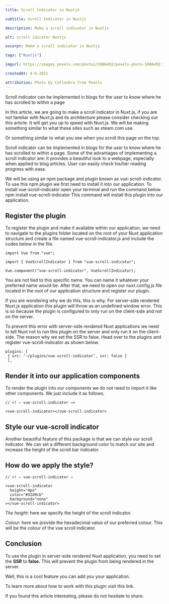 ```yaml
---
title: Scroll Indicator in Nuxtjs

subtitle: Scroll Indicator in Nuxtjs

description: Make a scroll indicator in Nuxtjs

alt: scroll idicator Nuxtjs

excerpt: Make a scroll indicator in Nuxtjs

tags: ["Nuxtjs"]

imgurl: https://images.pexels.com/photos/5986492/pexels-photo-5986492.jpeg?auto=compress&cs=tinysrgb&w=1600

createdAt: 4-6-2021

attribution: Photo by Cottonbro from Pexels
---
```


Scroll indicator can be implemented in blogs for the user to know where he has scrolled to within a page

In this article, we are going to make a scroll indicator in Nuxt.js, if you are not familiar with Nuxt.js and its architecture please consider checking out this article. It will get you up to speed with Nuxt.js. We will be making something similar to what these sites such as xteam.com use.

Or something similar to what you see when you scroll this page on the top.

Scroll indicator can be implemented in blogs for the user to know where he has scrolled to within a page. Some of the advantages of implementing a scroll indicator are:
It provides a beautiful look to a webpage, especially when applied to blog articles.
User can easily check his/her reading progress with ease.

We will be using an npm package and plugin known as vue-scroll-indicator.
To use this npm plugin we first need to install it into our application.
To install vue-scroll-indicator open your terminal and run the command below.
npm install vue-scroll-indicator
This command will install this plugin into our application.

## Register the plugin

To register the plugin and make it available within our application, we need to navigate to the plugins folder located on the root of your Nuxt application structure and create a file named vue-scroll-indicator.js and include the codes below in the file.

```js{1,3-5}[vue-scroll-indicator.js]
import Vue from "vue";

import { VueScrollIndicator } from "vue-scroll-indicator";

Vue.component("vue-scroll-indicator", VueScrollIndicator);
```

You are not tied to this specific name. You can name it whatever your preferred name would be.
After that, we need to open our nuxt.config.js file located in the root of our application structure and register our plugin.

If you are wondering why we do this, this is why.
For server-side rendered Nuxt.js application this plugin will throw as an undefined window error. This is so because the plugin is configured to only run on the client-side and not on the server.

To prevent this error with server-side rendered Nuxt applications we need to tell Nuxt not to run this plugin on the server and only run it on the client-side.
The reason why we set the SSR to false.
Head over to the plugins and register vue-scroll-indicator as shown below.

```js{1,3-5}
plugins: [
 { src: ‘~/plugins/vue-scroll-indicator’, ssr: false }
 ],

```

## Render it into our application components

To render the plugin into our components we do not need to import it like other components. We just include it as follows.

```js{1,3-5}
// <! — vue-scroll-indicator →>

<vue-scroll-indicator></vue-scroll-indicator>
```

## Style our vue-scroll indicator

Another beautiful feature of this package is that we can style our scroll indicator.
We can set a different background color to match our site and increase the height of the scroll bar indicator.

## How do we apply the style?

```js{1,3-5}
// <! — vue-scroll-indicator →

<vue-scroll-indicator
  height="4px"
  color="#32d9cb"
  background="none"
></vue-scroll-indicator>
```

_The height_: here we specify the height of the scroll indicator.

_Colour_: here we provide the hexadecimal value of our preferred colour. This will be the colour of the vue scroll indicator.

## Conclusion

To use the plugin in server-side rendered Nuxt application, you need to set the **SSR** to **false.**
This will prevent the plugin from being rendered in the server.

Well, this is a cool feature you can add you your application.

To learn more about how to work with this plugin visit this link.

If you found this article interesting, please do not hesitate to share.
